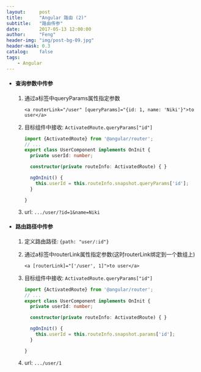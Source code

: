 ```yaml
---
layout:     post
title:      "Angular 路由 (2)"
subtitle:   "路由传参"
date:       2017-05-13 12:00:00
author:     "Feng"
header-img: "img/post-bg-09.jpg"
header-mask: 0.3
catalog:    false
tags:
    - Angular
---
```


* #### 查询参数中传参

	1. 通过a标签中queryParams属性指定参数

		```
		<a routerLink="/user" [queryParams]="{id: 1, name: 'Niki'}">to user</a>
		```

	2. 目标组件中接收: `ActivatedRoute.queryParams["id"]`
	
		```typescript
		import {ActivatedRoute} from '@angular/router';
		// ...
		export class UserComponent implements OnInit {
		  private userId: number;
		
		  constructor(private routeInfo: ActivatedRoute) { }
		
		  ngOnInit() {
		    this.userId = this.routeInfo.snapshot.queryParams['id'];
		  }
		
		}
		```
	3. url:  `.../user/?id=1&name=Niki`
	

* #### 路由路径中传参

	1. 定义路由路径: `{path: "user/:id"}`
	2. 通过a标签中routerLink属性指定参数(这时routerLink绑定到一个数组上)

		```
		<a [routerLink]="['/user', 1]">to user</a>
		```

	3. 目标组件中接收: `ActivatedRoute.queryParams["id"]`
	
		```typescript
		import {ActivatedRoute} from '@angular/router';
		// ...
		export class UserComponent implements OnInit {
		  private userId: number;
		
		  constructor(private routeInfo: ActivatedRoute) { }
		
		  ngOnInit() {
		    this.userId = this.routeInfo.snapshot.params['id'];
		  }
		
		}
		```
	4. url:  `.../user/1`

	
	

